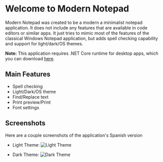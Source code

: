 # Welcome to Modern Notepad

Modern Notepad was created to be a modern a minimalist notepad application. It does not include any features that are available in code editors or similar apps. It just tries to mimic most of the features of the classical Windows Notepad application, but adds spell checking capability and support for light/dark/OS themes.

**Note:** This application requires .NET Core runtime for desktop apps, which you can download [here](https://dotnet.microsoft.com/download/dotnet-core/current/runtime).

## Main Features

- Spell checking
- Light/Dark/OS theme
- Find/Replace text
- Print preview/Print
- Font settings

## Screenshots

Here are a couple screenshots of the application's Spanish version
- Light Theme:
![Light Theme](https://github.com/XamDR/ModernNotepad/blob/master/ModernNotepad/Images/LightTheme.png)

- Dark Theme:
![Dark Theme](https://github.com/XamDR/ModernNotepad/blob/master/ModernNotepad/Images/DarkTheme.png)
